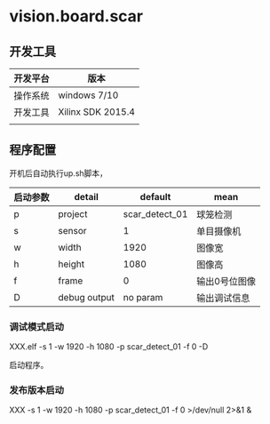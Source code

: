 # vision.board.scar

## 开发工具

| 开发平台 | 版本              |
| -------- | ----------------- |
| 操作系统 | windows 7/10      |
| 开发工具 | Xilinx SDK 2015.4 |
|          |                   |

## 程序配置

开机后自动执行up.sh脚本，

| 启动参数 | detail       | default        | mean          |
| -------- | ------------ | -------------- | ------------- |
| p        | project      | scar_detect_01 | 球笼检测      |
| s        | sensor       | 1              | 单目摄像机    |
| w        | width        | 1920           | 图像宽        |
| h        | height       | 1080           | 图像高        |
| f        | frame        | 0              | 输出0号位图像 |
| D        | debug output | no param       | 输出调试信息  |

### 调试模式启动

XXX.elf 	-s 1 -w 1920 -h 1080 -p scar_detect_01 -f 0 -D

启动程序。

### 发布版本启动

XXX			-s 1 -w 1920 -h 1080 -p scar_detect_01 -f 0    >/dev/null 2>&1 &